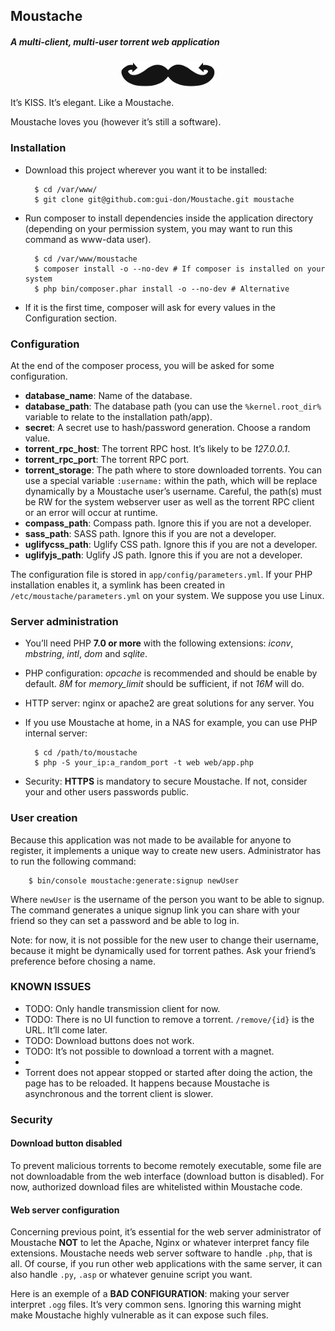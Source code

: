 ## Moustache ##
##### A multi-client, multi-user torrent web application #####

<p align="center"><img width="150" src="moustache.png" /></p>

It’s KISS. It’s elegant. Like a Moustache.

Moustache loves you (however it’s still a software).

### Installation ###

- Download this project wherever you want it to be installed:


        $ cd /var/www/
        $ git clone git@github.com:gui-don/Moustache.git moustache

- Run composer to install dependencies inside the application directory (depending on your permission system, you may want to run this command as www-data user).


        $ cd /var/www/moustache
        $ composer install -o --no-dev # If composer is installed on your system
        $ php bin/composer.phar install -o --no-dev # Alternative

- If it is the first time, composer will ask for every values in the Configuration section.

### Configuration ###

At the end of the composer process, you will be asked for some configuration.

- **database_name**: Name of the database.
- **database_path**: The database path (you can use the `%kernel.root_dir%` variable to relate to the installation path/app).
- **secret**: A secret use to hash/password generation. Choose a random value.
- **torrent_rpc_host**: The torrent RPC host. It’s likely to be *127.0.0.1*.
- **torrent_rpc_port**: The torrent RPC port.
- **torrent_storage**: The path where to store downloaded torrents. You can use a special variable `:username:` within the path, which will be replace dynamically by a Moustache user’s username. Careful, the path(s) must be RW for the system webserver user as well as the torrent RPC client or an error will occur at runtime.
- **compass_path**: Compass path. Ignore this if you are not a developer.
- **sass_path**: SASS path. Ignore this if you are not a developer.
- **uglifycss_path**: Uglify CSS path. Ignore this if you are not a developer.
- **uglifyjs_path**: Uglify JS path. Ignore this if you are not a developer.

The configuration file is stored in `app/config/parameters.yml`.
If your PHP installation enables it, a symlink has been created in `/etc/moustache/parameters.yml` on your system. We suppose you use Linux.

### Server administration ###

- You’ll need PHP **7.0 or more** with the following extensions: *iconv*, *mbstring*, *intl*, *dom* and *sqlite*.
- PHP configuration: *opcache* is recommended and should be enable by default. *8M* for *memory_limit* should be sufficient, if not *16M* will do.
- HTTP server: nginx or apache2 are great solutions for any server. You
- If you use Moustache at home, in a NAS for example, you can use PHP internal server:

        $ cd /path/to/moustache
        $ php -S your_ip:a_random_port -t web web/app.php

- Security: **HTTPS** is mandatory to secure Moustache. If not, consider your and other users passwords public.


### User creation ###

Because this application was not made to be available for anyone to register, it implements a unique way to create new users.
Administrator has to run the following command:

        $ bin/console moustache:generate:signup newUser

Where `newUser` is the username of the person you want to be able to signup.
The command generates a unique signup link you can share with your friend so they can set a password and be able to log in.

Note: for now, it is not possible for the new user to change their username, because it might be dynamically used for torrent pathes.
Ask your friend’s preference before chosing a name.

### KNOWN ISSUES ###

- TODO: Only handle transmission client for now.
- TODO: There is no UI function to remove a torrent. `/remove/{id}` is the URL. It’ll come later.
- TODO: Download buttons does not work.
- TODO: It’s not possible to download a torrent with a magnet.
-
- Torrent does not appear stopped or started after doing the action, the page has to be reloaded. It happens because Moustache is asynchronous and the torrent client is slower.

### Security ###

#### Download button disabled ####

To prevent malicious torrents to become remotely executable, some file are not downloadable from the web interface (download button is disabled).
For now, authorized download files are whitelisted within Moustache code.

#### Web server configuration ####

Concerning previous point, it’s essential for the web server administrator of Moustache **NOT** to let the Apache, Nginx or whatever interpret fancy file extensions.
Moustache needs web server software to handle `.php`, that is all.
Of course, if you run other web applications with the same server, it can also handle `.py`, `.asp` or whatever genuine script you want.

Here is an exemple of a **BAD CONFIGURATION**: making your server interpret `.ogg` files. It’s very common sens. Ignoring this warning might make Moustache highly vulnerable as it can expose such files.
